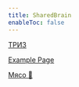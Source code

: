 ```yaml
---
title: SharedBrain
enableToc: false
---
```


[ТРИЗ](notes/triz.md)

[Example Page](notes/example.md)

[Мясо 🥩](meat.md)


